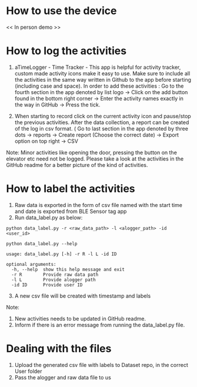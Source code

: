 # How to use the device

<< In person demo >>

# How to log the activities

 1. aTimeLogger - Time Tracker - This app is helpful for activity tracker, custom made activity icons make it easy to use. Make sure to include all the activities in the same way written in Github to the app before starting (including case and space). In order to add these activities : Go to the fourth section in the app denoted by list logo → Click on the add button found in the bottom right corner → Enter the activity names exactly in the way in GitHub → Press the tick.

2. When starting to record click on the current activity icon and pause/stop the previous activities. After the data collection, a report can be created of the log in csv format. ( Go to last section in the app denoted by three dots → reports → Create report (Choose the correct date) → Export option on top right → CSV

Note: Minor activities like opening the door, pressing the button on the elevator etc need not be logged. Please take a look at the activities in the GitHub readme for a better picture of the kind of activities.



# How to label the activities

1. Raw data is exported in the form of csv file named with the start time and date is exported from BLE Sensor tag app
2. Run data_label.py as below:
```
python data_label.py -r <raw_data_path> -l <alogger_path> -id <user_id>
```

```
python data_label.py --help
```
```
usage: data_label.py [-h] -r R -l L -id ID

optional arguments:
  -h, --help  show this help message and exit
  -r R        Provide raw data path
  -l L        Provide alogger path
  -id ID      Provide user ID

```

3. A new csv file will be created with timestamp and labels

Note:

1. New activities needs to be updated in GitHub readme.
2. Inform if there is an error message from running the data_label.py file.


# Dealing with the files

1. Upload the generated csv file with labels to Dataset repo, in the correct User<id> folder
2. Pass the alogger and raw data file to us
